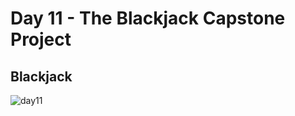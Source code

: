 # Day 11 - The Blackjack Capstone Project
## Blackjack
![day11](https://user-images.githubusercontent.com/98851253/154564800-4f904627-e2dc-427f-9789-59d08d8a2ab4.gif)
